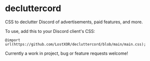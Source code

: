 # decluttercord
CSS to declutter Discord of advertisements, paid features, and more.

To use, add this to your Discord client's CSS:
```
@import url(https://github.com/LostXOR/decluttercord/blob/main/main.css);
```
Currently a work in project, bug or feature requests welcome!

